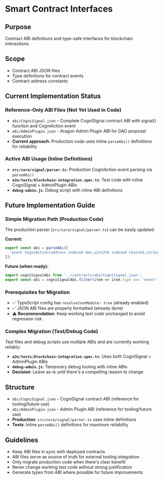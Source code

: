 # Smart Contract Interfaces

## Purpose
Contract ABI definitions and type-safe interfaces for blockchain interactions.

## Scope
- Contract ABI JSON files
- Type definitions for contract events
- Contract address constants

## Current Implementation Status

### Reference-Only ABI Files (Not Yet Used in Code)
- `abi/CogniSignal.json` - Complete CogniSignal contract ABI with signal() function and CogniAction event
- `abi/AdminPlugin.json` - Aragon Admin Plugin ABI for DAO proposal execution
- **Current approach**: Production code uses inline `parseAbi()` definitions for reliability

### Active ABI Usage (Inline Definitions)
- **`src/core/signal/parser.ts`**: Production CogniAction event parsing via `parseAbi()`
- **`e2e/tests/blockchain-integration.spec.ts`**: Test code with inline CogniSignal + AdminPlugin ABIs
- **`debug-admin.js`**: Debug script with inline ABI definitions

## Future Implementation Guide

### Simple Migration Path (Production Code)
The production parser (`src/core/signal/parser.ts`) can be easily updated:

**Current:**
```typescript
export const abi = parseAbi([
  'event CogniAction(address indexed dao,uint256 indexed chainId,string repo,string action,string target,uint256 pr,bytes32 commit,bytes extra,address indexed executor)'
]);
```

**Future (when ready):**
```typescript
import cogniSignalAbi from '../contracts/abi/CogniSignal.json';
export const abi = cogniSignalAbi.filter(item => item.type === 'event' && item.name === 'CogniAction');
```

### Prerequisites for Migration
- ✅ TypeScript config has `resolveJsonModule: true` (already enabled)
- ✅ JSON ABI files are properly formatted (already done)
- ⚠️ **Recommendation**: Keep working test code unchanged to avoid regression risk

### Complex Migration (Test/Debug Code)
Test files and debug scripts use multiple ABIs and are currently working reliably:
- **`e2e/tests/blockchain-integration.spec.ts`**: Uses both CogniSignal + AdminPlugin ABIs
- **`debug-admin.js`**: Temporary debug tooling with inline ABIs
- **Decision**: Leave as-is until there's a compelling reason to change

## Structure
- `abi/CogniSignal.json` - CogniSignal contract ABI (reference for tooling/future use)
- `abi/AdminPlugin.json` - Admin Plugin ABI (reference for tooling/future use)
- **Production**: `src/core/signal/parser.ts` uses inline definitions
- **Tests**: Inline `parseAbi()` definitions for maximum reliability

## Guidelines
- Keep ABI files in sync with deployed contracts
- ABI files serve as source of truth for external tooling integration
- Only migrate production code when there's clear benefit
- Never change working test code without strong justification
- Generate types from ABI where possible for future improvements